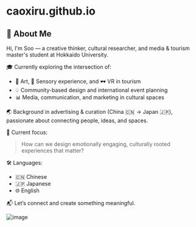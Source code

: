 # caoxiru.github.io
## 👋 About Me

Hi, I'm Soo — a creative thinker, cultural researcher, and media & tourism master's student at Hokkaido University.

🎓 Currently exploring the intersection of:
- 🎨 Art, 🧠 Sensory experience, and 🕶️ VR in tourism
- 💡 Community-based design and international event planning
- 📊 Media, communication, and marketing in cultural spaces

🌏 Background in advertising & curation (China 🇨🇳 → Japan 🇯🇵), passionate about connecting people, ideas, and spaces.

📌 Current focus:  
> How can we design emotionally engaging, culturally rooted experiences that matter?

🛠️ Languages:  
- 🇨🇳 Chinese 
- 🇯🇵 Japanese 
- 🌐 English 

📬 Let’s connect and create something meaningful.

![image](https://github.com/user-attachments/assets/61bf55cd-864a-4de5-9e8e-4944385e9402)
